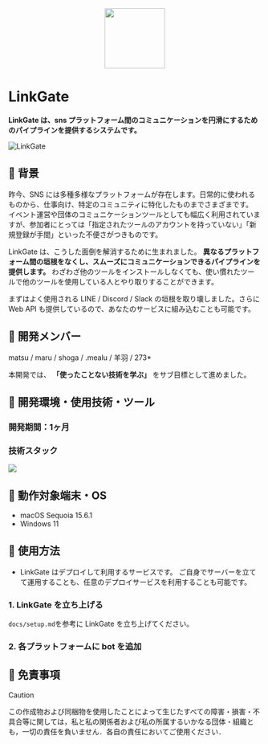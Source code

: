 <div align="center">
<img width="120" src="linkgate_logo">
</div>

# LinkGate

**LinkGate は、sns プラットフォーム間のコミュニケーションを円滑にするためのパイプラインを提供するシステムです。**

![LinkGate](https://github.com/user-attachments/assets/384bcc32-96e7-484d-aee0-8332888ee8e0)

## 🔗 背景

昨今、SNS には多種多様なプラットフォームが存在します。日常的に使われるものから、仕事向け、特定のコミュニティに特化したものまでさまざまです。
イベント運営や団体のコミュニケーションツールとしても幅広く利用されていますが、参加者にとっては「指定されたツールのアカウントを持っていない」「新規登録が手間」といった不便さがつきものです。

LinkGate は、こうした面倒を解消するために生まれました。
**異なるプラットフォーム間の垣根をなくし、スムーズにコミュニケーションできるパイプラインを提供します。** わざわざ他のツールをインストールしなくても、使い慣れたツールで他のツールを使用している人とやり取りすることができます。

まずはよく使用される LINE / Discord / Slack の垣根を取り壊しました。さらに Web API も提供しているので、あなたのサービスに組み込むことも可能です。

## 🔗 開発メンバー

matsu / maru / shoga / .mealu / 羊羽 / 273\*

本開発では、 **「使ったことない技術を学ぶ」** をサブ目標として進めました。

## 🔗 開発環境・使用技術・ツール

<H3>開発期間：1ヶ月</H3>

<H3>技術スタック</H3>
<a href="https://skillicons.dev">
   <img src="https://skillicons.dev/icons?i=go,mongo,github,git,vscode,docker"/>
</a>

## 🔗 動作対象端末・OS

- macOS Sequoia 15.6.1
- Windows 11

## 🔗 使用方法

- LinkGate はデプロイして利用するサービスです。
  ご自身でサーバーを立てて運用することも、任意のデプロイサービスを利用することも可能です。

### 1. LinkGate を立ち上げる

`docs/setup.md`を参考に LinkGate を立ち上げてください。

### 2. 各プラットフォームに bot を追加

## 🔗 免責事項

> [!CAUTION]
> この作成物および同梱物を使用したことによって生じたすべての障害・損害・不具合等に関しては，私と私の関係者および私の所属するいかなる団体・組織とも，一切の責任を負いません．各自の責任においてご使用ください．
